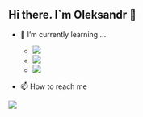 ## Hi there. I`m Oleksandr 👋
- 🌱 I’m currently learning ...
  - ![](https://img.shields.io/badge/React-20232A?style=for-the-badge&logo=react&logoColor=61DAFB)
  - ![](https://img.shields.io/badge/JavaScript-323330?style=for-the-badge&logo=javascript&logoColor=F7DF1E)
  - ![](https://img.shields.io/badge/Node.js-339933?style=for-the-badge&logo=nodedotjs&logoColor=white)


- 📫 How to reach me 


[![](https://img.shields.io/badge/Gmail-D14836?style=for-the-badge&logo=gmail&logoColor=white)](mailto:lysakov555@gmail.com?subject=GitHub)
<!---[![](https://img.shields.io/badge/LinkedIn-0077B5?style=for-the-badge&logo=linkedin&logoColor=white)](https://www.linkedin.com/in/oleksandr-lysakov/)---!>
<!---
pologora/pologora is a ✨ special ✨ repository because its `README.md` (this file) appears on your GitHub profile.
You can click the Preview link to take a look at your changes.
--->
